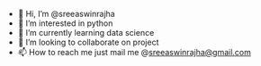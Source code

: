- 👋 Hi, I’m @sreeaswinrajha
- 👀 I’m interested in python
- 🌱 I’m currently learning data science
- 💞️ I’m looking to collaborate on project 
- 📫 How to reach me just mail me @sreeaswinrajha@gmail.com

<!---
sreeaswinrajha/sreeaswinrajha is a ✨ special ✨ repository because its `README.md` (this file) appears on your GitHub profile.
You can click the Preview link to take a look at your changes.
--->
